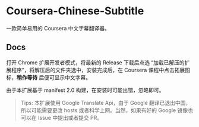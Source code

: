 # Coursera-Chinese-Subtitle

一款简单易用的 Coursera 中文字幕翻译器。

## Docs

打开 Chrome 扩展开发者模式，将最新的 Release 下载后点选 “加载已解压的扩展程序”，将解压后的文件夹选中，安装完成后，在 Coursera 课程中点击拓展图标，**稍作等待** 后便可显示中文字幕。

由于本扩展基于 manifest 2.0 构建，在安装时可能出错，忽略即可。

> Tips: 本扩展使用 Google Translate Api，由于 Google 翻译已退出中国，所以可能需要更改 hosts 或者科学上网。当然，如果有好的 Google 镜像也可以在 Issue 中提出或者提交 PR。
